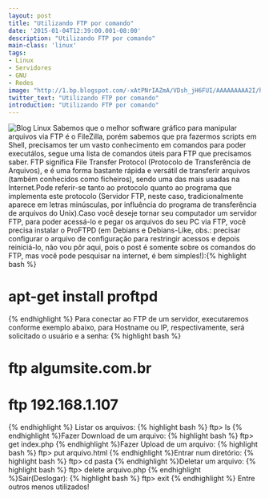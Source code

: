 ```yaml
---
layout: post
title: "Utilizando FTP por comando"
date: '2015-01-04T12:39:00.001-08:00'
description: "Utilizando FTP por comando"
main-class: 'linux'
tags:
- Linux
- Servidores
- GNU
- Redes
image: "http://1.bp.blogspot.com/-xAtPNrIAZmA/VDsh_jH6FUI/AAAAAAAAA2I/hd13kwJ4_9I/s72-c/new-logo-tr.png"
twitter_text: "Utilizando FTP por comando"
introduction: "Utilizando FTP por comando"
---
```

![Blog Linux](http://1.bp.blogspot.com/-xAtPNrIAZmA/VDsh_jH6FUI/AAAAAAAAA2I/hd13kwJ4_9I/s320/new-logo-tr.png "Blog Linux")
 Sabemos que o melhor software gráfico para manipular arquivos via FTP é o FileZilla, porém sabemos que pra fazermos scripts em Shell, precisamos ter um vasto conhecimento em comandos para poder executálos, segue uma lista de comandos úteis para FTP que precisamos saber.
FTP significa File Transfer Protocol (Protocolo de Transferência de Arquivos), e é uma forma bastante rápida e versátil de transferir arquivos (também conhecidos como ficheiros), sendo uma das mais usadas na Internet.Pode referir-se tanto ao protocolo quanto ao programa que implementa este protocolo (Servidor FTP, neste caso, tradicionalmente aparece em letras minúsculas, por influência do programa de transferência de arquivos do Unix).Caso você deseje tornar seu computador um servidor FTP, para poder acessá-lo e pegar os arquivos do seu PC via FTP, você precisa instalar o ProFTPD (em Debians e Debians-Like, obs.: precisar configurar o arquivo de configuração para restringir acessos e depois reiniciá-lo, não vou pôr aqui, pois o post é somente sobre os comandos do FTP, mas você pode pesquisar na internet, é bem simples!):{% highlight bash %}
# apt-get install proftpd
{% endhighlight %}
Para conectar ao FTP de um servidor, executaremos conforme exemplo abaixo, para Hostname ou IP, respectivamente, será solicitado o usuário e a senha:
{% highlight bash %}
# ftp algumsite.com.br
# ftp 192.168.1.107
{% endhighlight %}
Listar os arquivos: {% highlight bash %}
ftp> ls
{% endhighlight %}Fazer Download de um arquivo: {% highlight bash %}
ftp> get index.php
{% endhighlight %}Fazer Upload de um arquivo: {% highlight bash %}
ftp> put arquivo.html
{% endhighlight %}Entrar num diretório: {% highlight bash %}
ftp> cd pasta
{% endhighlight %}Deletar um arquivo: {% highlight bash %}
ftp> delete arquivo.php
{% endhighlight %}Sair(Deslogar): {% highlight bash %}
ftp> exit
{% endhighlight %}
Entre outros menos utilizados!
